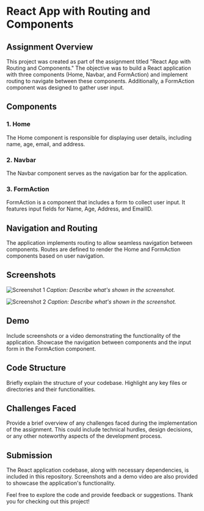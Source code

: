 # React App with Routing and Components

## Assignment Overview

This project was created as part of the assignment titled "React App with Routing and Components." The objective was to build a React application with three components (Home, Navbar, and FormAction) and implement routing to navigate between these components. Additionally, a FormAction component was designed to gather user input.

## Components

### 1. Home
The Home component is responsible for displaying user details, including name, age, email, and address.

### 2. Navbar
The Navbar component serves as the navigation bar for the application.

### 3. FormAction
FormAction is a component that includes a form to collect user input. It features input fields for Name, Age, Address, and EmailID.

## Navigation and Routing

The application implements routing to allow seamless navigation between components. Routes are defined to render the Home and FormAction components based on user navigation.

## Screenshots

![Screenshot 1](/path/to/screenshot1.png)
*Caption: Describe what's shown in the screenshot.*

![Screenshot 2](/path/to/screenshot2.png)
*Caption: Describe what's shown in the screenshot.*

## Demo

Include screenshots or a video demonstrating the functionality of the application. Showcase the navigation between components and the input form in the FormAction component.

## Code Structure

Briefly explain the structure of your codebase. Highlight any key files or directories and their functionalities.

## Challenges Faced

Provide a brief overview of any challenges faced during the implementation of the assignment. This could include technical hurdles, design decisions, or any other noteworthy aspects of the development process.

## Submission

The React application codebase, along with necessary dependencies, is included in this repository. Screenshots and a demo video are also provided to showcase the application's functionality.

Feel free to explore the code and provide feedback or suggestions. Thank you for checking out this project!
